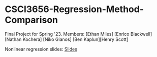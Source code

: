 # CSCI3656-Regression-Method-Comparison
Final Project for Spring '23. Members: [Ethan Miles] [Enrico Blackwell] [Nathan Kochera] [Niko Gianos] [Ben Kaplun][Henry Scott]

Nonlinear regression slides: [Slides](https://docs.google.com/presentation/d/1BKHZWZJ6MJZi4GIKE3rLUNbhPJ5Is6ox8qJU7JIojPA/edit?usp=sharing)
